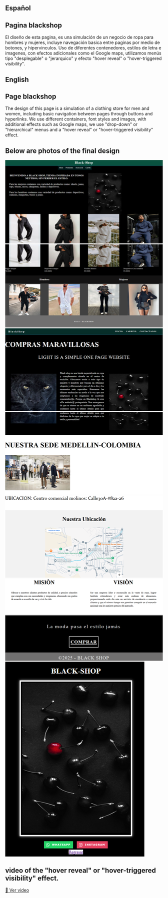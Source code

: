 ## Español
## Pagina blackshop

El diseño de esta pagina, es una simulación de un negocio de ropa para hombres y mujeres, incluye navegación basica entre paginas por medio de botones, y hipervinculos.
Uso de diferentes contenedores, estilos de letra e imagenes, con efectos adicionales como el Google maps, utilizamos menús tipo "desplegable" o "jerarquico" y efecto "hover reveal" o "hover-triggered visibility".

## English
## Page blackshop
The design of this page is a simulation of a clothing store for men and women, including basic navigation between pages through buttons and hyperlinks.
We use different containers, font styles and images, with additional effects such as Google maps, we use "drop-down" or "hierarchical" menus and a "hover reveal" or "hover-triggered visibility" effect.

## Below are photos of the final design

![](images/inicio1.PNG)
![](images/inicio2.PNG)
![](images/quienessomos1.PNG)
![](images/quienessomos2.PNG)
![](images/quienessomos3.PNG)
![](images/quienessomos4.PNG)
![](images/contactopag.PNG)

## video of the "hover reveal" or "hover-triggered visibility" effect.

[🎥 Ver video](images/video.WEBM)

